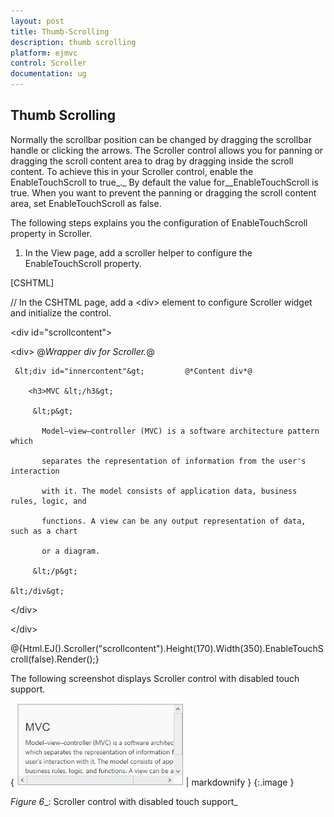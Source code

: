 ```yaml
---
layout: post
title: Thumb-Scrolling
description: thumb scrolling
platform: ejmvc
control: Scroller
documentation: ug
---
```


## Thumb Scrolling

Normally the scrollbar position can be changed by dragging the scrollbar handle or clicking the arrows. The Scroller control allows you for panning or dragging the scroll content area to drag by dragging inside the scroll content. To achieve this in your Scroller control, enable the EnableTouchScroll to true_._ By default the value for__EnableTouchScroll is true. When you want to prevent the panning or dragging the scroll content area, set EnableTouchScroll as false.

The following steps explains you the configuration of EnableTouchScroll property in Scroller. 

1. In the View page, add a scroller helper to configure the EnableTouchScroll property.





[CSHTML]

// In the CSHTML page, add a &lt;div&gt; element to configure Scroller widget and initialize the control.



&lt;div id="scrollcontent"&gt;

  &lt;div&gt;                              @*Wrapper div for Scroller.*@

     &lt;div id="innercontent"&gt;         @*Content div*@

        <h3>MVC &lt;/h3&gt;

         &lt;p&gt;

           Model–view–controller (MVC) is a software architecture pattern which   

           separates the representation of information from the user's interaction

           with it. The model consists of application data, business rules, logic, and

           functions. A view can be any output representation of data, such as a chart

           or a diagram.

         &lt;/p&gt;

    &lt;/div&gt;

  &lt;/div&gt;

&lt;/div&gt;



@{Html.EJ().Scroller("scrollcontent").Height(170).Width(350).EnableTouchScroll(false).Render();}







The following screenshot displays Scroller control with disabled touch support.

{ ![](Thumb-Scrolling_images/Thumb-Scrolling_img1.png) | markdownify }
{:.image }


_Figure_ _6__: Scroller control with disabled touch support_

